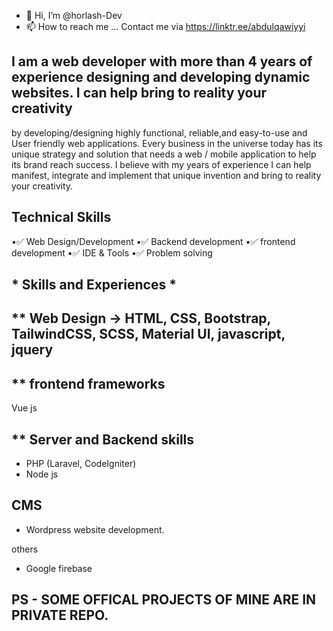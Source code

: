 - 👋 Hi, I’m @horlash-Dev
- 📫 How to reach me ... Contact me via https://linktr.ee/abdulqawiyyi
<!---
horlash-Dev/horlash-Dev is a ✨ special ✨ repository because its `README.md` (this file) appears on your GitHub profile.
You can click the Preview link to take a look at your changes.
---> 
## I am a web developer with more than 4 years of experience designing and developing dynamic websites. I can help bring to reality your creativity
 by developing/designing highly functional, reliable,and easy-to-use and User friendly web applications.
 Every business in the universe today has its unique strategy and solution that needs a web / mobile application to help its brand reach success. I believe with my years of experience I can help manifest, integrate and implement that unique invention and bring to reality your creativity.

## Technical Skills
•✅ Web Design/Development
•✅ Backend development
•✅ frontend development
•✅ IDE & Tools
•✅ Problem solving

## * Skills and Experiences * 
 
##  ** Web Design -> HTML, CSS, Bootstrap, TailwindCSS, SCSS, Material UI, javascript, jquery
  
##  ** frontend frameworks
 Vue js 
 
##  ** Server and Backend skills
   - PHP (Laravel, CodeIgniter)
  - Node js
   ## CMS
   - Wordpress website development.
   
  others 
  - Google firebase
## PS - SOME OFFICAL PROJECTS OF MINE ARE IN PRIVATE REPO.
